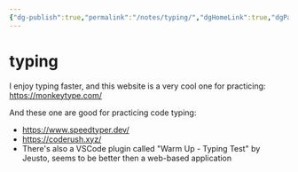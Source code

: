 ```yaml
---
{"dg-publish":true,"permalink":"/notes/typing/","dgHomeLink":true,"dgPassFrontmatter":false}
---
```


# typing

I enjoy typing faster, and this website is a very cool one for practicing: <https://monkeytype.com/>

And these one are good for practicing code typing:

- <https://www.speedtyper.dev/>
- <https://coderush.xyz/>
- There's also a VSCode plugin called "Warm Up - Typing Test" by Jeusto, seems to be better then a web-based application
